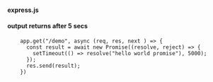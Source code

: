 #### express.js
#### output returns after 5 secs

        app.get("/demo", async (req, res, next ) => {
          const result = await new Promise((resolve, reject) => {
            setTimeout(() => resolve("hello world promise"), 5000);
          });
          res.send(result);
        })
